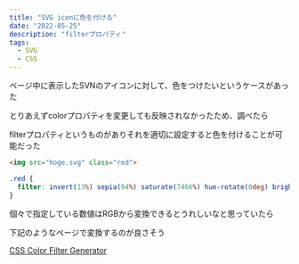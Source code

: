 ```yaml
---
title: "SVG iconに色を付ける"
date: "2022-05-25"
description: "filterプロパティ"
tags:
  - SVG
  - CSS
---
```


<!-- textlint-disable prh -->
ページ中に表示したSVNのアイコンに対して、色をつけたいというケースがあった
<!-- textlint-enable prh -->

とりあえずcolorプロパティを変更しても反映されなかったため、調べたら

filterプロパティというものがありそれを適切に設定すると色を付けることが可能だった

```html
<img src="hoge.svg" class="red">
```

```css
.red {
  filter: invert(13%) sepia(94%) saturate(7466%) hue-rotate(0deg) brightness(94%) contrast(115%);
}
```

個々で指定している数値はRGBから変換できるとうれしいなと思っていたら

下記のようなページで変換するのが良さそう

[CSS Color Filter Generator](https://angel-rs.github.io/css-color-filter-generator/)
